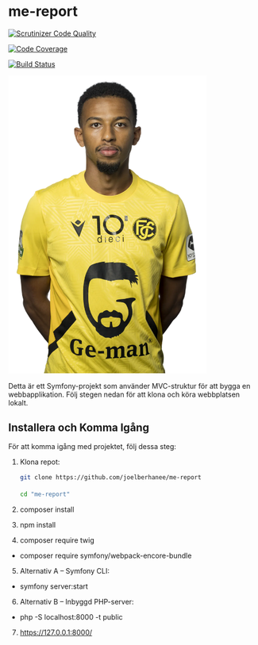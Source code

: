 # me-report

[![Scrutinizer Code Quality](https://scrutinizer-ci.com/g/joelberhanee/me-report/badges/quality-score.png?b=main)](https://scrutinizer-ci.com/g/joelberhanee/me-report/?branch=main)

[![Code Coverage](https://scrutinizer-ci.com/g/joelberhanee/me-report/badges/coverage.png?b=main)](https://scrutinizer-ci.com/g/joelberhanee/me-report/?branch=main)

[![Build Status](https://scrutinizer-ci.com/g/joelberhanee/me-report/badges/build.png?b=main)](https://scrutinizer-ci.com/g/joelberhanee/me-report/build-status/main)

<img src="./assets/images/IMG_8789.WEBP" alt="Projektbild" width="400">

Detta är ett Symfony-projekt som använder MVC-struktur för att bygga en webbapplikation. Följ stegen nedan för att klona och köra webbplatsen lokalt.

## Installera och Komma Igång

För att komma igång med projektet, följ dessa steg:

1. Klona repot:
   ```bash
   git clone https://github.com/joelberhanee/me-report

   cd "me-report"

2. composer install

3. npm install

4. composer require twig
- composer require symfony/webpack-encore-bundle

5. Alternativ A – Symfony CLI: 
- symfony server:start

6. Alternativ B – Inbyggd PHP-server: 
- php -S localhost:8000 -t public

7. https://127.0.0.1:8000/

